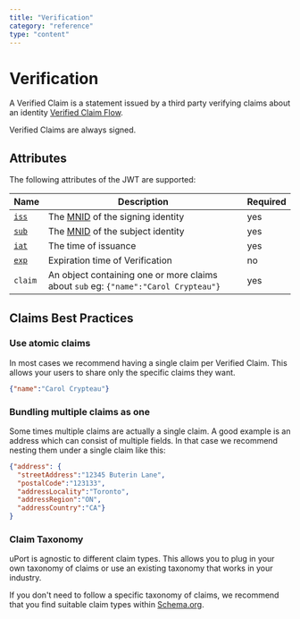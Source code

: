 ```yaml
---
title: "Verification"
category: "reference"
type: "content"
---
```



# Verification

A Verified Claim is a statement issued by a third party verifying claims about an identity [Verified Claim Flow](../flows/verification.md).

Verified Claims are always signed.

## Attributes

The following attributes of the JWT are supported:

Name | Description | Required
---- | ----------- | --------
[`iss`](https://tools.ietf.org/html/rfc7519#section-4.1.1) | The [MNID](https://github.com/uport-project/mnid) of the signing identity| yes
[`sub`](https://tools.ietf.org/html/rfc7519#section-4.1.1) | The [MNID](https://github.com/uport-project/mnid) of the subject identity| yes
[`iat`](https://tools.ietf.org/html/rfc7519#section-4.1.6) | The time of issuance | yes
[`exp`](https://tools.ietf.org/html/rfc7519#section-4.1.4) | Expiration time of Verification | no
`claim` | An object containing one or more claims about `sub` eg: `{"name":"Carol Crypteau"}` | yes

## Claims Best Practices

### Use atomic claims

In most cases we recommend having a single claim per Verified Claim. This allows your users to share only the specific claims they want.

```json
{"name":"Carol Crypteau"}
```

### Bundling multiple claims as one

Some times multiple claims are actually a single claim. A good example is an address which can consist of multiple fields. In that case we recommend nesting them under a single claim like this:

```json
{"address": {
  "streetAddress":"12345 Buterin Lane",
  "postalCode":"123133",
  "addressLocality":"Toronto",
  "addressRegion":"ON",
  "addressCountry":"CA"}
}
```

### Claim Taxonomy

uPort is agnostic to different claim types. This allows you to plug in your own taxonomy of claims or use an existing taxonomy that works in your industry.

If you don't need to follow a specific taxonomy of claims, we recommend that you find suitable claim types within [Schema.org](http://schema.org).
